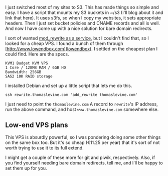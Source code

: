 I just switched most of my sites to S3. This has made things so simple and
easy. I have a script that mounts my S3 buckets in ~/s3 (I'll blog about it
and link that here). It uses s3fs, so when I copy my websites, it sets
appropriate headers. Then I just set bucket policies and CNAME records and
all is well. And now I have come up with a nice solution for bare domain
redirects.

I sort of wanted [mod_rewrite as a service](https://twitter.com/thomaslevine/status/214749416635105281),
but I couldn't find that, so I looked for a cheap VPS. I found a bunch of
them through [http://www.lowendbox.com](lowendbox). I settled on the cheapest
plan I could find. Here are the specs.

    KVM1 Budget KVM VPS
    1 Core / 128MB RAM / 6GB HD
    Bandwidth: 256GB
    SAS2 10K RAID storage

I installed Debian and set up a little script that lets me do this.

```#sh
ssh rewrite.thomaslevine.com 'add_rewrite thomaslevine.com'
```

I just need to point the `thomaslevine.com` A record to `rewrite`'s
IP address, run the above command, and host `www.thomaslevine.com`
somewhere else.

## Low-end VPS plans
This VPS is absurdly powerful, so I was pondering doing some other things on
the same box too. But it's so cheap (€11.25 per year) that it's sort of not
worth trying to use it to its full extend.

I might get a couple of these more for git and piwik, respectively.
Also, if you find yourself needing bare domain redirects, tell me, and I'll
be happy to set them up for you.
